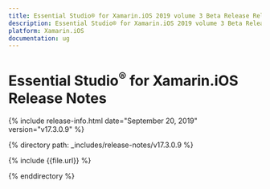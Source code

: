 ```yaml
---
title: Essential Studio® for Xamarin.iOS 2019 volume 3 Beta Release Release Notes  
description: Essential Studio® for Xamarin.iOS 2019 volume 3 Beta Release Release Notes  
platform: Xamarin.iOS
documentation: ug
---
```


# Essential Studio<sup>®</sup> for Xamarin.iOS  Release Notes  

{% include release-info.html date="September 20, 2019"  version="v17.3.0.9" %} 


{% directory path: _includes/release-notes/v17.3.0.9 %}

{% include {{file.url}} %}

{% enddirectory %}